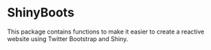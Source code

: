 # ShinyBoots

This package contains functions to make it easier to create a reactive website using Twitter Bootstrap and Shiny.
